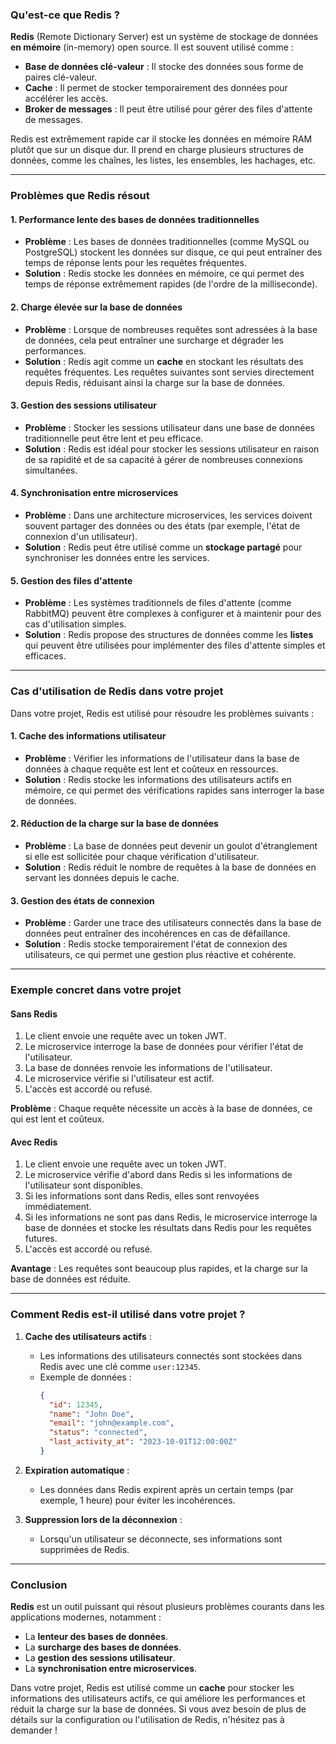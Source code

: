 ### **Qu'est-ce que Redis ?**

**Redis** (Remote Dictionary Server) est un système de stockage de données **en mémoire** (in-memory) open source. Il est souvent utilisé comme :
- **Base de données clé-valeur** : Il stocke des données sous forme de paires clé-valeur.
- **Cache** : Il permet de stocker temporairement des données pour accélérer les accès.
- **Broker de messages** : Il peut être utilisé pour gérer des files d'attente de messages.

Redis est extrêmement rapide car il stocke les données en mémoire RAM plutôt que sur un disque dur. Il prend en charge plusieurs structures de données, comme les chaînes, les listes, les ensembles, les hachages, etc.

---

### **Problèmes que Redis résout**

#### **1. Performance lente des bases de données traditionnelles**
- **Problème** : Les bases de données traditionnelles (comme MySQL ou PostgreSQL) stockent les données sur disque, ce qui peut entraîner des temps de réponse lents pour les requêtes fréquentes.
- **Solution** : Redis stocke les données en mémoire, ce qui permet des temps de réponse extrêmement rapides (de l'ordre de la milliseconde).

#### **2. Charge élevée sur la base de données**
- **Problème** : Lorsque de nombreuses requêtes sont adressées à la base de données, cela peut entraîner une surcharge et dégrader les performances.
- **Solution** : Redis agit comme un **cache** en stockant les résultats des requêtes fréquentes. Les requêtes suivantes sont servies directement depuis Redis, réduisant ainsi la charge sur la base de données.

#### **3. Gestion des sessions utilisateur**
- **Problème** : Stocker les sessions utilisateur dans une base de données traditionnelle peut être lent et peu efficace.
- **Solution** : Redis est idéal pour stocker les sessions utilisateur en raison de sa rapidité et de sa capacité à gérer de nombreuses connexions simultanées.

#### **4. Synchronisation entre microservices**
- **Problème** : Dans une architecture microservices, les services doivent souvent partager des données ou des états (par exemple, l'état de connexion d'un utilisateur).
- **Solution** : Redis peut être utilisé comme un **stockage partagé** pour synchroniser les données entre les services.

#### **5. Gestion des files d'attente**
- **Problème** : Les systèmes traditionnels de files d'attente (comme RabbitMQ) peuvent être complexes à configurer et à maintenir pour des cas d'utilisation simples.
- **Solution** : Redis propose des structures de données comme les **listes** qui peuvent être utilisées pour implémenter des files d'attente simples et efficaces.

---

### **Cas d'utilisation de Redis dans votre projet**

Dans votre projet, Redis est utilisé pour résoudre les problèmes suivants :

#### **1. Cache des informations utilisateur**
- **Problème** : Vérifier les informations de l'utilisateur dans la base de données à chaque requête est lent et coûteux en ressources.
- **Solution** : Redis stocke les informations des utilisateurs actifs en mémoire, ce qui permet des vérifications rapides sans interroger la base de données.

#### **2. Réduction de la charge sur la base de données**
- **Problème** : La base de données peut devenir un goulot d'étranglement si elle est sollicitée pour chaque vérification d'utilisateur.
- **Solution** : Redis réduit le nombre de requêtes à la base de données en servant les données depuis le cache.

#### **3. Gestion des états de connexion**
- **Problème** : Garder une trace des utilisateurs connectés dans la base de données peut entraîner des incohérences en cas de défaillance.
- **Solution** : Redis stocke temporairement l'état de connexion des utilisateurs, ce qui permet une gestion plus réactive et cohérente.

---

### **Exemple concret dans votre projet**

#### **Sans Redis**
1. Le client envoie une requête avec un token JWT.
2. Le microservice interroge la base de données pour vérifier l'état de l'utilisateur.
3. La base de données renvoie les informations de l'utilisateur.
4. Le microservice vérifie si l'utilisateur est actif.
5. L'accès est accordé ou refusé.

**Problème** : Chaque requête nécessite un accès à la base de données, ce qui est lent et coûteux.

#### **Avec Redis**
1. Le client envoie une requête avec un token JWT.
2. Le microservice vérifie d'abord dans Redis si les informations de l'utilisateur sont disponibles.
3. Si les informations sont dans Redis, elles sont renvoyées immédiatement.
4. Si les informations ne sont pas dans Redis, le microservice interroge la base de données et stocke les résultats dans Redis pour les requêtes futures.
5. L'accès est accordé ou refusé.

**Avantage** : Les requêtes sont beaucoup plus rapides, et la charge sur la base de données est réduite.

---

### **Comment Redis est-il utilisé dans votre projet ?**

1. **Cache des utilisateurs actifs** :
   - Les informations des utilisateurs connectés sont stockées dans Redis avec une clé comme `user:12345`.
   - Exemple de données :
     ```json
     {
       "id": 12345,
       "name": "John Doe",
       "email": "john@example.com",
       "status": "connected",
       "last_activity_at": "2023-10-01T12:00:00Z"
     }
     ```

2. **Expiration automatique** :
   - Les données dans Redis expirent après un certain temps (par exemple, 1 heure) pour éviter les incohérences.

3. **Suppression lors de la déconnexion** :
   - Lorsqu'un utilisateur se déconnecte, ses informations sont supprimées de Redis.

---

### **Conclusion**

**Redis** est un outil puissant qui résout plusieurs problèmes courants dans les applications modernes, notamment :
- La **lenteur des bases de données**.
- La **surcharge des bases de données**.
- La **gestion des sessions utilisateur**.
- La **synchronisation entre microservices**.

Dans votre projet, Redis est utilisé comme un **cache** pour stocker les informations des utilisateurs actifs, ce qui améliore les performances et réduit la charge sur la base de données. Si vous avez besoin de plus de détails sur la configuration ou l'utilisation de Redis, n'hésitez pas à demander !